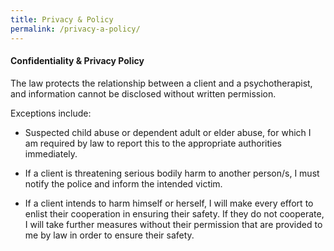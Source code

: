 ```yaml
---
title: Privacy & Policy
permalink: /privacy-a-policy/
---
```


#### Confidentiality & Privacy Policy

The law protects the relationship between a client and a psychotherapist, and information cannot be disclosed without written permission.

Exceptions include:

* Suspected child abuse or dependent adult or elder abuse, for which I am required by law to report this to the appropriate authorities immediately.

* If a client is threatening serious bodily harm to another person/s, I must notify the police and inform the intended victim.

* If a client intends to harm himself or herself, I will make every effort to enlist their cooperation in ensuring their safety. If they do not cooperate, I will take further measures without their permission that are provided to me by law in order to ensure their safety.

